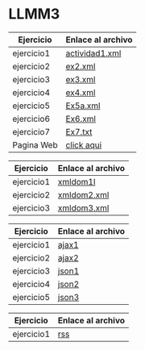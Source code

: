 # LLMM3
| Ejercicio   | Enlace al archivo      |
|-------------|------------------------|
| ejercicio1  | [actividad1.xml](XML/actividad1.xml) |
| ejercicio2  | [ex2.xml](XML/ex2.xml)       |
| ejercicio3  | [ex3.xml](XML/ex3.xml)       |
| ejercicio4  | [ex4.xml](XML/ex4.xml)       |
| ejercicio5  | [Ex5a.xml](XML/Ex5a.xml)     |
| ejercicio6  | [Ex6.xml](XML/Ex6.xml)       |
| ejercicio7  | [Ex7.txt](XML/Ex7.txt)       |
| Pagina Web  | [click aqui](https://irakly1982.github.io/ProyectoXML/)|


| Ejercicio   | Enlace al archivo      |
|-------------|------------------------|
| ejercicio1  | [xmldom1l](XML_DOM/xmldom1.js) |
| ejercicio2  | [xmldom2.xml](XML_DOM/xmldom2.js)       |
| ejercicio3  | [xmldom3.xml](XML_DOM/xmldom3.js)       |


| Ejercicio   | Enlace al archivo      |
|-------------|------------------------|
| ejercicio1  | [ajax1](ajax+json/ajax1.html) |
| ejercicio2  | [ajax2](ajax+json/ajax2.js)       |
| ejercicio3  | [json1](ajax+json/json3.js)       |
| ejercicio4  | [json2](ajax+json/json4.js)       |
| ejercicio5  | [json3](ajax+json/json5.html)     |


| Ejercicio   | Enlace al archivo      |
|-------------|------------------------|
| ejercicio1  | [rss](rss/rss.html) |
